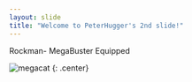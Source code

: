 ```yaml
---
layout: slide
title: "Welcome to PeterHugger's 2nd slide!"
---
```


Rockman- MegaBuster Equipped

![megacat](https://octodex.github.com/megacat-2/)
{: .center}
